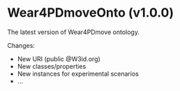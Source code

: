 ﻿# Wear4PDmoveOnto (v1.0.0)
 
The latest version of Wear4PDmove ontology.

Changes:
- New URI (public @W3id.org)
- New classes/properties
- New instances for experimental scenarios
- ...
